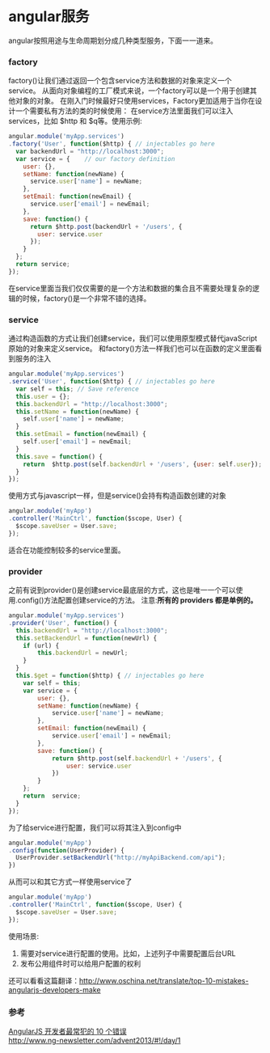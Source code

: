 # angular服务
angular按照用途与生命周期划分成几种类型服务，下面一一道来。

### factory
factory()让我们通过返回一个包含service方法和数据的对象来定义一个service。
从面向对象编程的工厂模式来说，一个factory可以是一个用于创建其他对象的对象。
在刚入门时候最好只使用services，Factory更加适用于当你在设计一个需要私有方法的类的时候使用：
在service方法里面我们可以注入services，比如 $http 和 $q等。使用示例:

```javascript
angular.module('myApp.services')
.factory('User', function($http) { // injectables go here
  var backendUrl = "http://localhost:3000";  
  var service = {    // our factory definition
    user: {},
    setName: function(newName) { 
      service.user['name'] = newName; 
    },
    setEmail: function(newEmail) {
      service.user['email'] = newEmail;
    },
    save: function() {
      return $http.post(backendUrl + '/users', {
        user: service.user
      });
    }
  };  
  return service;
});
```  
在service里面当我们仅仅需要的是一个方法和数据的集合且不需要处理复杂的逻辑的时候，factory()是一个非常不错的选择。

### service
通过构造函数的方式让我们创建service，我们可以使用原型模式替代javaScript原始的对象来定义service。
和factory()方法一样我们也可以在函数的定义里面看到服务的注入

```javascript
angular.module('myApp.services')
.service('User', function($http) { // injectables go here
  var self = this; // Save reference
  this.user = {};
  this.backendUrl = "http://localhost:3000";
  this.setName = function(newName) {
    self.user['name'] = newName;
  }
  this.setEmail = function(newEmail) {
    self.user['email'] = newEmail;
  }
  this.save = function() {
    return  $http.post(self.backendUrl + '/users', {user: self.user});
  }
});
```  

使用方式与javascript一样，但是service()会持有构造函数创建的对象

```javascript
angular.module('myApp')
.controller('MainCtrl', function($scope, User) {
  $scope.saveUser = User.save;
});
```  
适合在功能控制较多的service里面。


### provider
之前有说到provider()是创建service最底层的方式，这也是唯一一个可以使用.config()方法配置创建service的方法。
注意:**所有的 providers 都是单例的。**

```javascript
angular.module('myApp.services')
.provider('User', function() {
  this.backendUrl = "http://localhost:3000";
  this.setBackendUrl = function(newUrl) {
    if (url) { 
        this.backendUrl = newUrl;
    }
  }
  this.$get = function($http) { // injectables go here
    var self = this;
    var service = {
        user: {},
        setName: function(newName) {
            service.user['name'] = newName;
        },
        setEmail: function(newEmail) {
            service.user['email'] = newEmail;
        },
        save: function() {
            return $http.post(self.backendUrl + '/users', {
                user: service.user
            })
        }
    };
    return  service;
  }
});
```  

为了给service进行配置，我们可以将其注入到config中

```javascript
angular.module('myApp')
.config(function(UserProvider) {
  UserProvider.setBackendUrl("http://myApiBackend.com/api");
})
```

从而可以和其它方式一样使用service了

```javascript
angular.module('myApp')
.controller('MainCtrl', function($scope, User) {
  $scope.saveUser = User.save;
});
```
使用场景:
1. 需要对service进行配置的使用。比如，上述列子中需要配置后台URL
2. 发布公用组件时可以给用户配置的权利

还可以看看这篇翻译：http://www.oschina.net/translate/top-10-mistakes-angularjs-developers-make


### 参考  
[AngularJS 开发者最常犯的 10 个错误](http://www.oschina.net/translate/top-10-mistakes-angularjs-developers-make)  
http://www.ng-newsletter.com/advent2013/#!/day/1  
